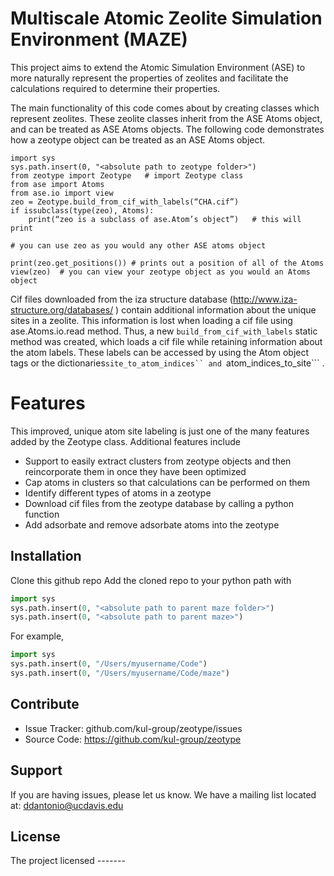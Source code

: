 Multiscale Atomic Zeolite Simulation Environment (MAZE)
========================================================

This project aims to extend the Atomic Simulation Environment (ASE) to more naturally represent the properties of zeolites and facilitate the calculations required to determine their properties. 

The main functionality of this code comes about by creating classes which represent zeolites. These zeolite classes inherit from the ASE Atoms object, and can be treated as ASE Atoms objects. The following code demonstrates how a zeotype object can be treated as an ASE Atoms object. 
```
import sys
sys.path.insert(0, "<absolute path to zeotype folder>")
from zeotype import Zeotype   # import Zeotype class  
from ase import Atoms 
from ase.io import view 
zeo = Zeotype.build_from_cif_with_labels(“CHA.cif”)
if issubclass(type(zeo), Atoms):
    print(“zeo is a subclass of ase.Atom’s object”)   # this will print

# you can use zeo as you would any other ASE atoms object 

print(zeo.get_positions()) # prints out a position of all of the Atoms 
view(zeo)  # you can view your zeotype object as you would an Atoms object 
```

Cif files downloaded from the iza structure database (http://www.iza-structure.org/databases/ ) contain additional 
information about the unique sites in a zeolite. This information is lost when loading a cif file using
ase.Atoms.io.read method. Thus, a new ```build_from_cif_with_labels``` static method was created, which loads a cif 
file while retaining information about the atom labels. These labels can be accessed by using the Atom object tags or 
the dictionaries```site_to_atom_indices`` and ```atom_indices_to_site``` . 

Features 
=======
This improved, unique atom site labeling is just one of the many features added by the Zeotype class. Additional features include

-	Support to easily extract clusters from zeotype objects and then reincorporate them in once they have been optimized 
-	Cap atoms in clusters so that calculations can be performed on them 
-	Identify different types of atoms in a zeotype 
-	Download cif files from the zeotype database by calling a python function 
-	Add adsorbate and remove adsorbate atoms into the zeotype 


Installation
------------
Clone this github repo
Add the cloned repo to your python path with 
```python
import sys
sys.path.insert(0, "<absolute path to parent maze folder>")
sys.path.insert(0, "<absolute path to parent maze>")
```

For example,
```python
import sys
sys.path.insert(0, "/Users/myusername/Code")
sys.path.insert(0, "/Users/myusername/Code/maze")
```


Contribute
----------

- Issue Tracker: github.com/kul-group/zeotype/issues
- Source Code: https://github.com/kul-group/zeotype

Support
-------

If you are having issues, please let us know.
We have a mailing list located at: ddantonio@ucdavis.edu

License
-------

The project licensed -------
